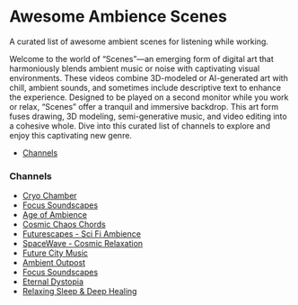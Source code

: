 # Awesome Ambience Scenes

A curated list of awesome ambient scenes for listening while working.

Welcome to the world of “Scenes”—an emerging form of digital art that
harmoniously blends ambient music or noise with captivating visual environments.
These videos combine 3D-modeled or AI-generated art with chill, ambient sounds,
and sometimes include descriptive text to enhance the experience. Designed
to be played on a second monitor while you work or relax, “Scenes” offer a
tranquil and immersive backdrop. This art form fuses drawing, 3D modeling,
semi-generative music, and video editing into a cohesive whole. Dive into this
curated list of channels to explore and enjoy this captivating new genre.


+ [Channels](#channels)

### Channels

* [Cryo Chamber](https://www.youtube.com/@cryochamberlabel)
* [Focus Soundscapes](https://www.youtube.com/@FocusSoundscapesMusic)
* [Age of Ambience](https://www.youtube.com/@AgeOfAmbienceASMR)
* [Cosmic Chaos Chords](https://www.youtube.com/@CosmicChaosChords)
* [Futurescapes - Sci Fi Ambience](https://www.youtube.com/@Futurescapes-SciFiAmbience)
* [SpaceWave - Cosmic Relaxation](https://www.youtube.com/@spacewavecr)
* [Future City Music](https://www.youtube.com/@FutureCityAmbient)
* [Ambient Outpost](https://www.youtube.com/@ambientoutpost)
* [Focus Soundscapes](https://www.youtube.com/@FocusSoundscapesMusic)
* [Eternal Dystopia](https://www.youtube.com/@EternalDystopiaMusic)
* [Relaxing Sleep & Deep Healing](https://www.youtube.com/@RelaxingSleepDeepHealing)
